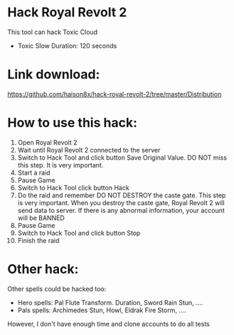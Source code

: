 # Hack Royal Revolt 2

This tool can hack Toxic Cloud
- Toxic Slow Duration: 120 seconds

# Link download:

https://github.com/haison8x/hack-royal-revolt-2/tree/master/Distribution

# How to use this hack:

1. Open Royal Revolt 2
2. Wait until Royal Revolt 2 connected to the server
3. Switch to Hack Tool and click button Save Original Value. DO NOT miss this step. It is very important.
4. Start a raid
5. Pause Game
6. Switch to Hack Tool click button Hack
7. Do the raid and remember DO NOT DESTROY the caste gate. This step is very important. When you destroy the caste gate, Royal Revolt 2 will send data to server. If there is any abnormal information, your account will be BANNED
8. Pause Game
9. Switch to Hack Tool and click button Stop
10. Finish the raid

# Other hack:

Other spells could be hacked too: 
- Hero spells: Pal Flute Transform. Duration, Sword Rain Stun, ....
- Pals spells: Archimedes Stun, Howl, Eldrak Fire Storm, .... 

However, I don't have enough time and clone accounts to do all tests